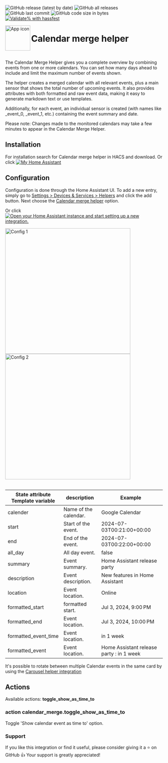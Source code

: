 <!-- markdownlint-disable MD041 -->
![GitHub release (latest by date)](https://img.shields.io/github/v/release/kgn3400/calendar_merge)
![GitHub all releases](https://img.shields.io/github/downloads/kgn3400/calendar_merge/total)
![GitHub last commit](https://img.shields.io/github/last-commit/kgn3400/calendar_merge)
![GitHub code size in bytes](https://img.shields.io/github/languages/code-size/kgn3400/calendar_merge)
[![Validate% with hassfest](https://github.com/kgn3400/calendar_merge/workflows/Validate%20with%20hassfest/badge.svg)](https://github.com/kgn3400/calendar_merge/actions/workflows/hassfest.yaml)

<img align="left" width="80" height="80" src="https://kgn3400.github.io/calendar_merge/assets/icon.png" alt="App icon">

# Calendar merge helper

<br/>

The Calendar Merge Helper gives you a complete overview by combining events from one or more calendars. You can set how many days ahead to include and limit the maximum number of events shown.

The helper creates a merged calendar with all relevant events, plus a main sensor that shows the total number of upcoming events. It also provides attributes with both formatted and raw event data, making it easy to generate markdown text or use templates.

Additionally, for each event, an individual sensor is created (with names like _event_0, _event_1, etc.) containing the event summary and date.

Please note: Changes made to the monitored calendars may take a few minutes to appear in the Calendar Merge Helper.

## Installation

For installation search for Calendar merge helper in HACS and download.
Or click
[![My Home Assistant](https://img.shields.io/badge/Home%20Assistant-%2341BDF5.svg?style=flat&logo=home-assistant&label=Add%20to%20HACS)](https://my.home-assistant.io/redirect/hacs_repository/?owner=kgn3400&repository=calendar_merge&category=integration)

## Configuration

Configuration is done through the Home Assistant UI. To add a new entry, simply go to [Settings > Devices & Services > Helpers](https://my.home-assistant.io/redirect/helpers) and click the add button. Next choose the [Calendar merge helper](https://my.home-assistant.io/redirect/config_flow_start?domain=calendar_merge) option.

Or click
[![Open your Home Assistant instance and start setting up a new integration.](https://my.home-assistant.io/badges/config_flow_start.svg)](https://my.home-assistant.io/redirect/config_flow_start/?domain=calendar_merge)
<br>
<!-- <img src="images/config.png" width="400" height="auto" alt="Config1"> -->
<img src="https://kgn3400.github.io/calendar_merge/assets/config1.png" width="400" height="auto" alt="Config 1">
<br/>
<img src="https://kgn3400.github.io/calendar_merge/assets/config2.png" width="400" height="auto" alt="Config 2">
<br/>
<br/>

| State attribute<br/>Template variable| description              | Example                           |
| -------------------- | --------------------- | --------------------------------- |
| calender             | Name of the calendar. | Google Calendar                   |
| start                | Start of the event.   | 2024-07-03T00:21:00+00:00         |
| end                  | End of the event.     | 2024-07-03T00:22:00+00:00         |
| all_day              | All day event.        | false                             |
| summary              | Event summary.        | Home Assistant release party      |
| description          | Event description.    | New features in Home Assistant    |
| location             | Event location.       | Online                            |
| formatted_start      | formatted start.      | Jul 3, 2024, 9:00 PM              |
| formatted_end        | Event location.       | Jul 3, 2024, 10:00 PM             |
| formatted_event_time | Event location.       | in 1 week                            |
| formatted_event      | Event location.       | Home Assistant release party : in 1 week |

It's possible to rotate between multiple Calendar events in the same card by using the [Carousel helper integration](https://github.com/kgn3400/carousel)

## Actions

Available actions: __toggle_show_as_time_to__

### action calendar_merge.toggle_show_as_time_to

Toggle 'Show calendar event as time to' option.

### Support

If you like this integration or find it useful, please consider giving it a ⭐️ on GitHub 👍 Your support is greatly appreciated!
